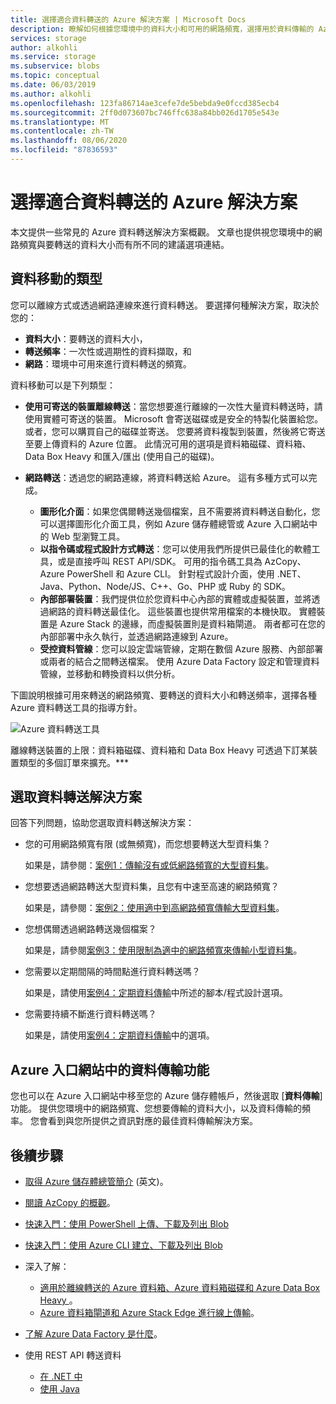 ```yaml
---
title: 選擇適合資料轉送的 Azure 解決方案 | Microsoft Docs
description: 瞭解如何根據您環境中的資料大小和可用的網路頻寬，選擇用於資料傳輸的 Azure 解決方案。
services: storage
author: alkohli
ms.service: storage
ms.subservice: blobs
ms.topic: conceptual
ms.date: 06/03/2019
ms.author: alkohli
ms.openlocfilehash: 123fa86714ae3cefe7de5bebda9e0fccd385ecb4
ms.sourcegitcommit: 2ff0d073607bc746ffc638a84bb026d1705e543e
ms.translationtype: MT
ms.contentlocale: zh-TW
ms.lasthandoff: 08/06/2020
ms.locfileid: "87836593"
---
```

# <a name="choose-an-azure-solution-for-data-transfer"></a>選擇適合資料轉送的 Azure 解決方案

本文提供一些常見的 Azure 資料轉送解決方案概觀。 文章也提供視您環境中的網路頻寬與要轉送的資料大小而有所不同的建議選項連結。

## <a name="types-of-data-movement"></a>資料移動的類型

您可以離線方式或透過網路連線來進行資料轉送。 要選擇何種解決方案，取決於您的：

- **資料大小**：要轉送的資料大小，
- **轉送頻率**：一次性或週期性的資料擷取，和
- **網路**：環境中可用來進行資料轉送的頻寬。

資料移動可以是下列類型：

- **使用可寄送的裝置離線轉送**：當您想要進行離線的一次性大量資料轉送時，請使用實體可寄送的裝置。 Microsoft 會寄送磁碟或是安全的特製化裝置給您。 或者，您可以購買自己的磁碟並寄送。 您要將資料複製到裝置，然後將它寄送至要上傳資料的 Azure 位置。  此情況可用的選項是資料箱磁碟、資料箱、Data Box Heavy 和匯入/匯出 (使用自己的磁碟)。

- **網路轉送**：透過您的網路連線，將資料轉送給 Azure。 這有多種方式可以完成。

    - **圖形化介面**：如果您偶爾轉送幾個檔案，且不需要將資料轉送自動化，您可以選擇圖形化介面工具，例如 Azure 儲存體總管或 Azure 入口網站中的 Web 型瀏覽工具。
    - **以指令碼或程式設計方式轉送**：您可以使用我們所提供已最佳化的軟體工具，或是直接呼叫 REST API/SDK。 可用的指令碼工具為 AzCopy、Azure PowerShell 和 Azure CLI。 針對程式設計介面，使用 .NET、Java、Python、Node/JS、C++、Go、PHP 或 Ruby 的 SDK。
    - **內部部署裝置**：我們提供位於您資料中心內部的實體或虛擬裝置，並將透過網路的資料轉送最佳化。 這些裝置也提供常用檔案的本機快取。 實體裝置是 Azure Stack 的邊緣，而虛擬裝置則是資料箱閘道。 兩者都可在您的內部部署中永久執行，並透過網路連線到 Azure。
    - **受控資料管線**：您可以設定雲端管線，定期在數個 Azure 服務、內部部署或兩者的結合之間轉送檔案。 使用 Azure Data Factory 設定和管理資料管線，並移動和轉換資料以供分析。

下圖說明根據可用來轉送的網路頻寬、要轉送的資料大小和轉送頻率，選擇各種 Azure 資料轉送工具的指導方針。

![Azure 資料轉送工具](media/storage-choose-data-transfer-solution/azure-data-transfer-options-3.png)

離線轉送裝置的上限：資料箱磁碟、資料箱和 Data Box Heavy 可透過下訂某裝置類型的多個訂單來擴充。***

## <a name="selecting-a-data-transfer-solution"></a>選取資料轉送解決方案

回答下列問題，協助您選取資料轉送解決方案：

- 您的可用網路頻寬有限 (或無頻寬)，而您想要轉送大型資料集？
  
    如果是，請參閱：[案例1：傳輸沒有或低網路頻寬的大型資料集](storage-solution-large-dataset-low-network.md)。
- 您想要透過網路轉送大型資料集，且您有中速至高速的網路頻寬？

    如果是，請參閱：[案例2：使用適中到高網路頻寬傳輸大型資料集](storage-solution-large-dataset-moderate-high-network.md)。
- 您想偶爾透過網路轉送幾個檔案？

    如果是，請參閱[案例3：使用限制為適中的網路頻寬來傳輸小型資料集](storage-solution-small-dataset-low-moderate-network.md)。
- 您需要以定期間隔的時間點進行資料轉送嗎？

    如果是，請使用[案例4：定期資料傳輸](storage-solution-periodic-data-transfer.md)中所述的腳本/程式設計選項。
- 您需要持續不斷進行資料轉送嗎？

    如果是，請使用[案例4：定期資料傳輸](storage-solution-periodic-data-transfer.md)中的選項。

## <a name="data-transfer-feature-in-azure-portal"></a>Azure 入口網站中的資料傳輸功能

您也可以在 Azure 入口網站中移至您的 Azure 儲存體帳戶，然後選取 [**資料傳輸**] 功能。 提供您環境中的網路頻寬、您想要傳輸的資料大小，以及資料傳輸的頻率。 您會看到與您所提供之資訊對應的最佳資料傳輸解決方案。 

## <a name="next-steps"></a>後續步驟

- [取得 Azure 儲存體總管簡介](https://azure.microsoft.com/resources/videos/introduction-to-microsoft-azure-storage-explorer/) \(英文\)。
- [閱讀 AzCopy 的概觀](https://docs.microsoft.com/azure/storage/common/storage-use-azcopy-v10)。
- [快速入門：使用 PowerShell 上傳、下載及列出 Blob](../blobs/storage-quickstart-blobs-powershell.md)
- [快速入門：使用 Azure CLI 建立、下載及列出 Blob](../blobs/storage-quickstart-blobs-cli.md)
- 深入了解：

    - [適用於離線轉送的 Azure 資料箱、Azure 資料箱磁碟和 Azure Data Box Heavy ](https://docs.microsoft.com/azure/databox/)。
    - [Azure 資料箱閘道和 Azure Stack Edge 進行線上傳輸](https://docs.microsoft.com/azure/databox-online/)。
- [了解 Azure Data Factory 是什麼](https://docs.microsoft.com/azure/data-factory/copy-activity-overview)。
- 使用 REST API 轉送資料

    - [在 .NET 中](https://docs.microsoft.com/dotnet/api/overview/azure/storage)
    - [使用 Java](https://docs.microsoft.com/java/api/overview/azure/storage)
